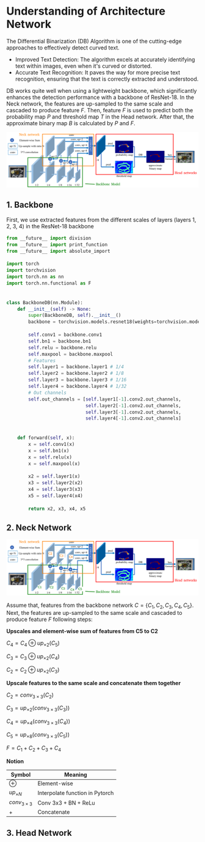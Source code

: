# Understanding of Architecture Network

The Differential Binarization (DB) Algorithm is one of the cutting-edge approaches to effectively detect curved text. 
+ Improved Text Detection: The algorithm excels at accurately identifying text within images, even when it's curved or distorted.
+ Accurate Text Recognition: It paves the way for more precise text recognition, ensuring that the text is correctly extracted and understood.
  
DB works quite well when using a lightweight backbone, which significantly enhances the detection performance with a backbone of ResNet-18. In the Neck network, the features are up-sampled to the same scale and cascaded to produce feature $F$. Then, feature $F$ is used to predict both the probability map $P$ and threshold map $T$ in the Head network.
After that, the approximate binary map $B$ is calculated by $P$ and $F$.

<p align="center">
    <img src="../../images/architecture.png">
</p>

## 1. Backbone

First, we use extracted features from the different scales of layers (layers 1, 2, 3, 4) in the ResNet-18 backbone

```python
from __future__ import division
from __future__ import print_function
from __future__ import absolute_import

import torch
import torchvision
import torch.nn as nn
import torch.nn.functional as F


class BackboneDB(nn.Module):
    def __init__(self) -> None:
        super(BackboneDB, self).__init__()
        backbone = torchvision.models.resnet18(weights=torchvision.models.ResNet18_Weights.DEFAULT)

        self.conv1 = backbone.conv1
        self.bn1 = backbone.bn1
        self.relu = backbone.relu
        self.maxpool = backbone.maxpool
        # Features
        self.layer1 = backbone.layer1 # 1/4
        self.layer2 = backbone.layer2 # 1/8
        self.layer3 = backbone.layer3 # 1/16
        self.layer4 = backbone.layer4 # 1/32
        # Out channels
        self.out_channels = [self.layer1[-1].conv2.out_channels,
                             self.layer2[-1].conv2.out_channels,
                             self.layer3[-1].conv2.out_channels,
                             self.layer4[-1].conv2.out_channels]

    
    def forward(self, x):
        x = self.conv1(x)
        x = self.bn1(x)
        x = self.relu(x)
        x = self.maxpool(x)

        x2 = self.layer1(x)
        x3 = self.layer2(x2)
        x4 = self.layer3(x3)
        x5 = self.layer4(x4)
        
        return x2, x3, x4, x5
```

## 2. Neck Network
<p align="center">
    <img src="../../images/NECK.png">
</p>

Assume that, features from the backbone network $C = \lbrace C_1, C_2, C_3, C_4, C_5 \rbrace$.
Next, the features are up-sampled to the same scale and cascaded to produce feature $F$ following steps:

**Upscales and element-wise sum of features from C5 to C2**

$C_4 = C_4 \oplus up_{\times2}(C_5)$

$C_3 = C_3 \oplus up_{\times2}(C_4)$

$C_2 = C_2 \oplus up_{\times2}(C_3)$

**Upscale features to the same scale and concatenate them together**

$C_2 = conv_{3 \times 3}(C_2)$

$C_3 = up_{\times2}(conv_{3 \times 3}(C_3))$

$C_4 = up_{\times4}(conv_{3 \times 3}(C_4))$

$C_5 = up_{\times8}(conv_{3 \times 3}(C_5))$

$F = C_1+C_2+C_3+C_4$

**Notion**

|Symbol| Meaning|
|--|--|
|$\oplus$| Element-wise|
|$up_{\times N}$| Interpolate function in Pytorch|
|$conv_{3\times 3}$| Conv 3x3 + BN + ReLu|
|$+$ | Concatenate |

## 3. Head Network